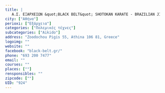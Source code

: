 ```yaml
---
title: |
   Α.Σ. ΕΞΑΡΧΕΙΩΝ &quot;BLACK BELT&quot; SHOTOKAN KARATE - BRAZILIAN JIU JITSU - AIKIDO
city: ["Αθήνα"]
perioxi: ["Εξάρχεια"]
categories: ["Πολεμικές τέχνες"]
subcategories: ["Aikido"]
address: "Zoodochou Pigis 55, Athina 106 81, Greece"
logoimg: ""
website: ""
facebook: "black-belt.gr/"
phone: "693 200 7477"
email: ""
courses: ""
places: [""]
rensponsibles: ""
zipcode: [""]
UID: "924"
---
```




